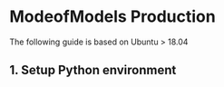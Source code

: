 # ModeofModels Production
The following guide is based on Ubuntu > 18.04
## 1. Setup Python environment
